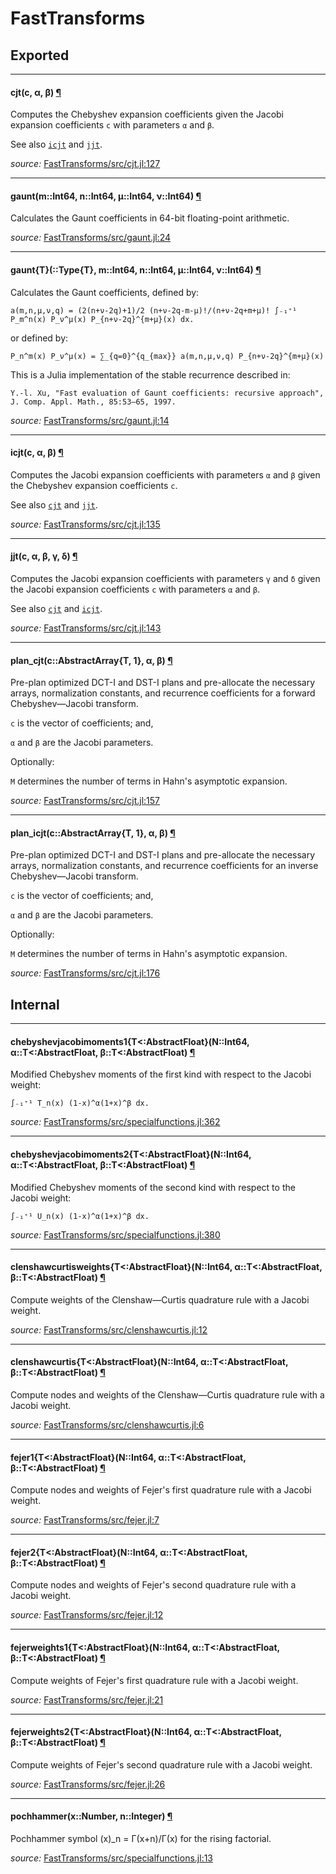 # FastTransforms

## Exported

---

<a id="method__cjt.1" class="lexicon_definition"></a>
#### cjt(c,  α,  β) [¶](#method__cjt.1)
Computes the Chebyshev expansion coefficients
given the Jacobi expansion coefficients ``c`` with parameters ``α`` and ``β``.

See also [`icjt`](#method__icjt.1) and [`jjt`](#method__jjt.1).


*source:*
[FastTransforms/src/cjt.jl:127](https://github.com/MikaelSlevinsky/FastTransforms.jl/tree/b1dce339ed19119766d44b5ec44d954932da58d3/src/cjt.jl#L127)

---

<a id="method__gaunt.1" class="lexicon_definition"></a>
#### gaunt(m::Int64,  n::Int64,  μ::Int64,  ν::Int64) [¶](#method__gaunt.1)
Calculates the Gaunt coefficients in 64-bit floating-point arithmetic.


*source:*
[FastTransforms/src/gaunt.jl:24](https://github.com/MikaelSlevinsky/FastTransforms.jl/tree/b1dce339ed19119766d44b5ec44d954932da58d3/src/gaunt.jl#L24)

---

<a id="method__gaunt.2" class="lexicon_definition"></a>
#### gaunt{T}(::Type{T},  m::Int64,  n::Int64,  μ::Int64,  ν::Int64) [¶](#method__gaunt.2)
Calculates the Gaunt coefficients, defined by:

    a(m,n,μ,ν,q) = (2(n+ν-2q)+1)/2 (n+ν-2q-m-μ)!/(n+ν-2q+m+μ)! ∫₋₁⁺¹ P_m^n(x) P_ν^μ(x) P_{n+ν-2q}^{m+μ}(x) dx.

or defined by:

    P_n^m(x) P_ν^μ(x) = ∑_{q=0}^{q_{max}} a(m,n,μ,ν,q) P_{n+ν-2q}^{m+μ}(x)

This is a Julia implementation of the stable recurrence described in:

    Y.-l. Xu, "Fast evaluation of Gaunt coefficients: recursive approach", J. Comp. Appl. Math., 85:53–65, 1997.


*source:*
[FastTransforms/src/gaunt.jl:14](https://github.com/MikaelSlevinsky/FastTransforms.jl/tree/b1dce339ed19119766d44b5ec44d954932da58d3/src/gaunt.jl#L14)

---

<a id="method__icjt.1" class="lexicon_definition"></a>
#### icjt(c,  α,  β) [¶](#method__icjt.1)
Computes the Jacobi expansion coefficients with parameters ``α`` and ``β``
given the Chebyshev expansion coefficients ``c``.

See also [`cjt`](#method__cjt.1) and [`jjt`](#method__jjt.1).


*source:*
[FastTransforms/src/cjt.jl:135](https://github.com/MikaelSlevinsky/FastTransforms.jl/tree/b1dce339ed19119766d44b5ec44d954932da58d3/src/cjt.jl#L135)

---

<a id="method__jjt.1" class="lexicon_definition"></a>
#### jjt(c,  α,  β,  γ,  δ) [¶](#method__jjt.1)
Computes the Jacobi expansion coefficients with parameters ``γ`` and ``δ``
given the Jacobi expansion coefficients ``c`` with parameters ``α`` and ``β``.

See also [`cjt`](#method__cjt.1) and [`icjt`](#method__icjt.1).


*source:*
[FastTransforms/src/cjt.jl:143](https://github.com/MikaelSlevinsky/FastTransforms.jl/tree/b1dce339ed19119766d44b5ec44d954932da58d3/src/cjt.jl#L143)

---

<a id="method__plan_cjt.1" class="lexicon_definition"></a>
#### plan_cjt(c::AbstractArray{T, 1},  α,  β) [¶](#method__plan_cjt.1)
Pre-plan optimized DCT-I and DST-I plans and pre-allocate the necessary
arrays, normalization constants, and recurrence coefficients for a forward Chebyshev—Jacobi transform.

``c`` is the vector of coefficients; and,

``α`` and ``β`` are the Jacobi parameters.

Optionally:

``M`` determines the number of terms in Hahn's asymptotic expansion.


*source:*
[FastTransforms/src/cjt.jl:157](https://github.com/MikaelSlevinsky/FastTransforms.jl/tree/b1dce339ed19119766d44b5ec44d954932da58d3/src/cjt.jl#L157)

---

<a id="method__plan_icjt.1" class="lexicon_definition"></a>
#### plan_icjt(c::AbstractArray{T, 1},  α,  β) [¶](#method__plan_icjt.1)
Pre-plan optimized DCT-I and DST-I plans and pre-allocate the necessary
arrays, normalization constants, and recurrence coefficients for an inverse Chebyshev—Jacobi transform.

``c`` is the vector of coefficients; and,

``α`` and ``β`` are the Jacobi parameters.

Optionally:

``M`` determines the number of terms in Hahn's asymptotic expansion.


*source:*
[FastTransforms/src/cjt.jl:176](https://github.com/MikaelSlevinsky/FastTransforms.jl/tree/b1dce339ed19119766d44b5ec44d954932da58d3/src/cjt.jl#L176)

## Internal

---

<a id="method__chebyshevjacobimoments1.1" class="lexicon_definition"></a>
#### chebyshevjacobimoments1{T<:AbstractFloat}(N::Int64,  α::T<:AbstractFloat,  β::T<:AbstractFloat) [¶](#method__chebyshevjacobimoments1.1)
Modified Chebyshev moments of the first kind with respect to the Jacobi weight:

    ∫₋₁⁺¹ T_n(x) (1-x)^α(1+x)^β dx.



*source:*
[FastTransforms/src/specialfunctions.jl:362](https://github.com/MikaelSlevinsky/FastTransforms.jl/tree/b1dce339ed19119766d44b5ec44d954932da58d3/src/specialfunctions.jl#L362)

---

<a id="method__chebyshevjacobimoments2.1" class="lexicon_definition"></a>
#### chebyshevjacobimoments2{T<:AbstractFloat}(N::Int64,  α::T<:AbstractFloat,  β::T<:AbstractFloat) [¶](#method__chebyshevjacobimoments2.1)
Modified Chebyshev moments of the second kind with respect to the Jacobi weight:

    ∫₋₁⁺¹ U_n(x) (1-x)^α(1+x)^β dx.



*source:*
[FastTransforms/src/specialfunctions.jl:380](https://github.com/MikaelSlevinsky/FastTransforms.jl/tree/b1dce339ed19119766d44b5ec44d954932da58d3/src/specialfunctions.jl#L380)

---

<a id="method__clenshawcurtisweights.1" class="lexicon_definition"></a>
#### clenshawcurtisweights{T<:AbstractFloat}(N::Int64,  α::T<:AbstractFloat,  β::T<:AbstractFloat) [¶](#method__clenshawcurtisweights.1)
Compute weights of the Clenshaw—Curtis quadrature rule with a Jacobi weight.


*source:*
[FastTransforms/src/clenshawcurtis.jl:12](https://github.com/MikaelSlevinsky/FastTransforms.jl/tree/b1dce339ed19119766d44b5ec44d954932da58d3/src/clenshawcurtis.jl#L12)

---

<a id="method__clenshawcurtis.1" class="lexicon_definition"></a>
#### clenshawcurtis{T<:AbstractFloat}(N::Int64,  α::T<:AbstractFloat,  β::T<:AbstractFloat) [¶](#method__clenshawcurtis.1)
Compute nodes and weights of the Clenshaw—Curtis quadrature rule with a Jacobi weight.


*source:*
[FastTransforms/src/clenshawcurtis.jl:6](https://github.com/MikaelSlevinsky/FastTransforms.jl/tree/b1dce339ed19119766d44b5ec44d954932da58d3/src/clenshawcurtis.jl#L6)

---

<a id="method__fejer1.1" class="lexicon_definition"></a>
#### fejer1{T<:AbstractFloat}(N::Int64,  α::T<:AbstractFloat,  β::T<:AbstractFloat) [¶](#method__fejer1.1)
Compute nodes and weights of Fejer's first quadrature rule with a Jacobi weight.


*source:*
[FastTransforms/src/fejer.jl:7](https://github.com/MikaelSlevinsky/FastTransforms.jl/tree/b1dce339ed19119766d44b5ec44d954932da58d3/src/fejer.jl#L7)

---

<a id="method__fejer2.1" class="lexicon_definition"></a>
#### fejer2{T<:AbstractFloat}(N::Int64,  α::T<:AbstractFloat,  β::T<:AbstractFloat) [¶](#method__fejer2.1)
Compute nodes and weights of Fejer's second quadrature rule with a Jacobi weight.


*source:*
[FastTransforms/src/fejer.jl:12](https://github.com/MikaelSlevinsky/FastTransforms.jl/tree/b1dce339ed19119766d44b5ec44d954932da58d3/src/fejer.jl#L12)

---

<a id="method__fejerweights1.1" class="lexicon_definition"></a>
#### fejerweights1{T<:AbstractFloat}(N::Int64,  α::T<:AbstractFloat,  β::T<:AbstractFloat) [¶](#method__fejerweights1.1)
Compute weights of Fejer's first quadrature rule with a Jacobi weight.


*source:*
[FastTransforms/src/fejer.jl:21](https://github.com/MikaelSlevinsky/FastTransforms.jl/tree/b1dce339ed19119766d44b5ec44d954932da58d3/src/fejer.jl#L21)

---

<a id="method__fejerweights2.1" class="lexicon_definition"></a>
#### fejerweights2{T<:AbstractFloat}(N::Int64,  α::T<:AbstractFloat,  β::T<:AbstractFloat) [¶](#method__fejerweights2.1)
Compute weights of Fejer's second quadrature rule with a Jacobi weight.


*source:*
[FastTransforms/src/fejer.jl:26](https://github.com/MikaelSlevinsky/FastTransforms.jl/tree/b1dce339ed19119766d44b5ec44d954932da58d3/src/fejer.jl#L26)

---

<a id="method__pochhammer.1" class="lexicon_definition"></a>
#### pochhammer(x::Number,  n::Integer) [¶](#method__pochhammer.1)
Pochhammer symbol (x)_n = Γ(x+n)/Γ(x) for the rising factorial.


*source:*
[FastTransforms/src/specialfunctions.jl:13](https://github.com/MikaelSlevinsky/FastTransforms.jl/tree/b1dce339ed19119766d44b5ec44d954932da58d3/src/specialfunctions.jl#L13)

